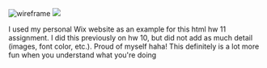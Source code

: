 ![wireframe](do/assets/images/Wireframe.png)
<img src='do/assets/images/Wireframe.png'/>

I used my personal Wix website as an example for this html hw 11 assignment. I did this previously on hw 10, but did not add as much detail (images, font color, etc.). Proud of myself haha! This definitely is a lot more fun when you understand what you're doing
